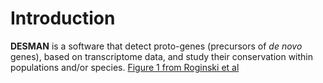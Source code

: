 # Introduction

**DESMAN** is a software that detect proto-genes (precursors of _de novo_ genes), based on transcriptome data, and study their conservation within populations and/or species.
[Figure 1 from Roginski et al](flowchart_DESMAN.pdf)

